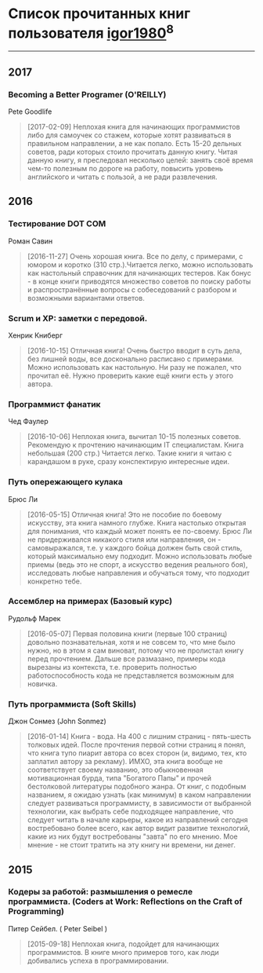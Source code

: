# Список прочитанных книг пользователя [igor1980](https://www.facebook.com/igor.osipov.9)<sup>8</sup>
---

## 2017

### Becoming a Better Programer (O'REILLY)
Pete Goodlife
> [2017-02-09] Неплохая книга для начинающих программистов либо для самоучек со стажем, которые хотят развиваться в правильном направлении, а не как попало. Есть 15-20 дельных советов, ради которых стоило прочитать данную книгу. Читая данную книгу, я преследовал несколько целей: занять своё время чем-то полезным по дороге на работу, повысить уровень английского и читать с пользой, а не ради развлечения.



## 2016

### Тестирование DOT COM
Роман Савин
> [2016-11-27] Очень хорошая книга. Все по делу, с примерами, с юмором и коротко (310 стр.).Читается легко, можно использовать как настольный справочник для начинающих тестеров. Как бонус - в конце книги приводятся множество советов по поиску работы и распространённые вопросы с собеседований с разбором и возможными вариантами ответов.


### Scrum и XP: заметки с передовой.
Хенрик Книберг
> [2016-10-15] Отличная книга! Очень быстро вводит в суть дела, без лишней воды, все досконально расписано с примерами. Можно использовать как настольную. Ни разу не пожалел, что прочитал её. Нужно проверить какие ещё книги есть у этого автора.


### Программист фанатик
Чед Фаулер
> [2016-10-06] Неплохая книга, вычитал 10-15 полезных советов. Рекомендую к прочтению начинающим IT специалистам. Книга небольшая (200 стр.) Читается легко. Такие книги я читаю с карандашом в руке, сразу конспектирую интересные идеи.


### Путь опережающего кулака
Брюс Ли
> [2016-05-15] Отличная книга! Это не пособие по боевому искусству, эта книга намного глубже. Книга настолько открытая для понимания, что каждый может понять ее по-своему. Брюс Ли не придерживался никакого стиля или направления, он - самовыражался, т.е. у каждого бойца должен быть свой стиль, который максимально ему подходит. Можно использовать любые приемы (ведь это не спорт, а искусство ведения реального боя), исследовать любые направления и обучаться тому, что подходит конкретно тебе.


### Ассемблер на примерах (Базовый курс)
Рудольф Марек
> [2016-05-07] Первая половина книги (первые 100 страниц) довольно познавательная, хотя и не совсем то, что мне было нужно, но в этом я сам виноват, потому что не пролистал книгу перед прочтением. Дальше все размазано, примеры кода вырезаны из контекста, т.е. проверить полностью работоспособность кода не представляется возможным для новичка.


### Путь программиста (Soft Skills)
Джон Сонмез (John Sonmez)
> [2016-01-14] Книга - вода. На 400 с лишним страниц - пять-шесть толковых идей. После прочтения первой сотни страниц я понял, что книга тупо пиарит автора со всех сторон (и, видимо, тех, кто заплатил автору за рекламу). ИМХО, эта книга вообще не соответствует своему названию, это обыкновенная мотивационная бурда, типа "Богатого Папы" и прочей бестолковой литературы подобного жанра. От книг, с подобным названием, я ожидаю узнать (как минимум) в каком направлении следует развиваться программисту, в зависимости от выбранной технологии, как выбрать себе подходящее направление, что следует читать в начале карьеры, какое из направлений сегодня востребовано более всего, как автор видит развитие технологий, какие из них будут востребованы "завта" по его мнению. Мое мнение - не стоит тратить на эту книгу ни времени, ни денег.



## 2015

### Кодеры за работой: размышления о ремесле программиста. (Coders at Work: Reflections on the Craft of Programming)
Питер Сейбел. ( Peter Seibel )
> [2015-09-18] Неплохая книга, подойдет для начинающих программистов. В книге много примеров того, как люди добивались успеха в программировании.




